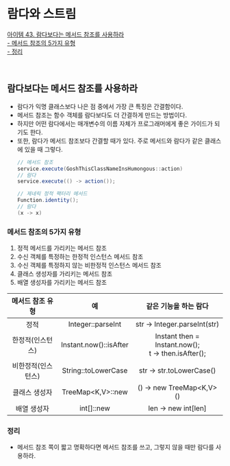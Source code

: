 # 람다와 스트림

[아이템 43. 람다보다는 메서드 참조를 사용하라](#람다보다는-메서드-참조를-사용하라)  
[- 메서드 참조의 5가지 유형](#메서드-참조의-5가지-유형)  
[- 정리](#정리)

<br>

## 람다보다는 메서드 참조를 사용하라
- 람다가 익명 클래스보다 나은 점 중에서 가장 큰 특징은 간결함이다.
- 메서드 참조는 함수 객체를 람다보다도 더 간결하게 만드는 방법이다.
- 하지만 어떤 람다에서는 매개변수의 이름 자체가 프로그래머에게 좋은 가이드가 되기도 한다. 
- 또한, 람다가 메서드 참조보다 간결할 때가 있다. 주로 메서드와 람다가 같은 클래스에 있을 때 그렇다.
  ```java
  // 메서드 참조
  service.execute(GoshThisClassNameInsHumongous::action)
  // 람다
  service.execute(() -> action());
  ```
  ```java
  // 제네릭 정적 팩터리 메서드
  Function.identity();
  // 람다
  (x -> x)
  ```
 
### 메서드 참조의 5가지 유형
1. 정적 메서드를 가리키는 메서드 참조
2. 수신 객체를 특정하는 한정적 인스턴스 메서드 참조
3. 수신 객체를 특정하지 않는 비한정적 인스턴스 메서드 참조
4. 클래스 생성자를 가리키는 메서드 참조
5. 배열 생성자를 가리키는 메서드 참조

|메서드 참조 유형|예|같은 기능을 하는 람다|
|:---:|:---:|:---:|
|정적|Integer::parseInt|str -> Integer.parseInt(str)|
|한정적(인스턴스)|Instant.now()::isAfter|Instant then = Instant.now(); <br> t -> then.isAfter();|
|비한정적(인스턴스)|String::toLowerCase|str -> str.toLowerCase()|
|클래스 생성자|TreeMap<K,V>::new|() -> new TreeMap<K,V>()|
|배열 생성자|int[]::new|len -> new int[len]|


### 정리
- 메서드 참조 쪽이 짧고 명확하다면 메서드 참조를 쓰고, 그렇지 않을 때만 람다를 사용하라.


<br>